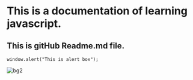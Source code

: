 # This is a documentation of learning javascript.
## This is gitHub Readme.md file.

```
window.alert("This is alert box");
```

![bg2](https://user-images.githubusercontent.com/78198498/143727814-b1bf95b0-a869-4a53-8a97-5a2f850c229d.png)

